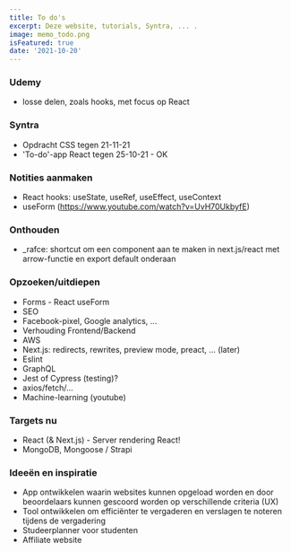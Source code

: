 ```yaml
---
title: To do's 
excerpt: Deze website, tutorials, Syntra, ... .
image: memo_todo.png
isFeatured: true
date: '2021-10-20'
---
```

### Udemy

- losse delen, zoals hooks, met focus op React

### Syntra 

- Opdracht CSS tegen 21-11-21
- 'To-do'-app React tegen 25-10-21 - OK 


### Notities aanmaken 

- React hooks: useState, useRef, useEffect, useContext
- useForm (https://www.youtube.com/watch?v=UvH70UkbyfE)

### Onthouden

- _rafce: shortcut om een component aan te maken in next.js/react met arrow-functie en export default onderaan


### Opzoeken/uitdiepen

- Forms - React useForm
- SEO
- Facebook-pixel, Google analytics, ...
- Verhouding Frontend/Backend
- AWS
- Next.js: redirects, rewrites, preview mode, preact, ... (later)
- Eslint
- GraphQL
- Jest of Cypress (testing)?
- axios/fetch/...
- Machine-learning (youtube)

### Targets nu 

- React (& Next.js) - Server rendering React!
- MongoDB, Mongoose / Strapi  

### Ideeën en inspiratie

- App ontwikkelen waarin websites kunnen opgeload worden en door beoordelaars kunnen gescoord worden op verschillende criteria (UX)
- Tool ontwikkelen om efficiënter te vergaderen en verslagen te noteren tijdens de vergadering
- Studeerplanner voor studenten
- Affiliate website

